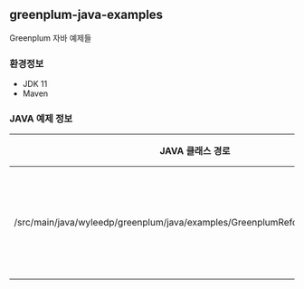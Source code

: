 ## greenplum-java-examples
Greenplum 자바 예제들


### 환경정보
* JDK 11
* Maven


### JAVA 예제 정보
|JAVA 클래스 경로|설명|
|---|---|
|/src/main/java/wyleedp/greenplum/java/examples/GreenplumRefcursorExample.java|레프커서 실행예제|

